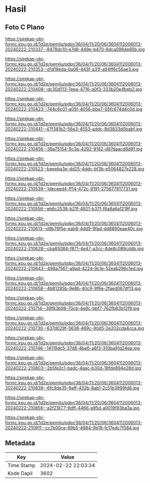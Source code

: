 # Hasil

## Foto C Plano

https://sirekap-obj-formc.kpu.go.id/1d2e/pemilu/pdpr/36/04/11/20/06/3604112006013-20240222-210337--8478dc10-e7d6-449e-b470-6dca0984e85b.jpg

https://sirekap-obj-formc.kpu.go.id/1d2e/pemilu/pdpr/36/04/11/20/06/3604112006013-20240222-210353--d1d19eda-0a06-443f-a31f-a94ff6c56ae3.jpg

https://sirekap-obj-formc.kpu.go.id/1d2e/pemilu/pdpr/36/04/11/20/06/3604112006013-20240222-210408--dc30d113-7eea-4716-a0f3-333b20e4beb2.jpg

https://sirekap-obj-formc.kpu.go.id/1d2e/pemilu/pdpr/36/04/11/20/06/3604112006013-20240222-210423--744c6c01-a05f-4056-bbe7-05fc674d4c0d.jpg

https://sirekap-obj-formc.kpu.go.id/1d2e/pemilu/pdpr/36/04/11/20/06/3604112006013-20240222-210441--47f381b2-56e3-4553-addc-8d3833d0babf.jpg

https://sirekap-obj-formc.kpu.go.id/1d2e/pemilu/pdpr/36/04/11/20/06/3604112006013-20240222-210456--38a75154-9c3a-4292-9182-d87daacd8d91.jpg

https://sirekap-obj-formc.kpu.go.id/1d2e/pemilu/pdpr/36/04/11/20/06/3604112006013-20240222-210523--beeeba3e-dd25-4ddc-bf3b-e5064827e228.jpg

https://sirekap-obj-formc.kpu.go.id/1d2e/pemilu/pdpr/36/04/11/20/06/3604112006013-20240222-210539--1deceed4-ff14-472c-9191-275677917731.jpg

https://sirekap-obj-formc.kpu.go.id/1d2e/pemilu/pdpr/36/04/11/20/06/3604112006013-20240222-210556--eb6c2538-b21f-4921-b37f-f6a8a6a1219f.jpg

https://sirekap-obj-formc.kpu.go.id/1d2e/pemilu/pdpr/36/04/11/20/06/3604112006013-20240222-210613--d9b76f5e-eab8-4dd9-9fad-dd8890eae40c.jpg

https://sirekap-obj-formc.kpu.go.id/1d2e/pemilu/pdpr/36/04/11/20/06/3604112006013-20240222-210628--cba85084-f871-4e47-a3cc-4de8c089cddb.jpg

https://sirekap-obj-formc.kpu.go.id/1d2e/pemilu/pdpr/36/04/11/20/06/3604112006013-20240222-210643--498a7567-a9ad-422d-9c1e-52eab296c1ed.jpg

https://sirekap-obj-formc.kpu.go.id/1d2e/pemilu/pdpr/36/04/11/20/06/3604112006013-20240222-210658--4b81285b-9e8b-40c9-9f6e-2faed067df13.jpg

https://sirekap-obj-formc.kpu.go.id/1d2e/pemilu/pdpr/36/04/11/20/06/3604112006013-20240222-210714--39f83b98-70cb-4e8c-bbf7-762fb83b12f9.jpg

https://sirekap-obj-formc.kpu.go.id/1d2e/pemilu/pdpr/36/04/11/20/06/3604112006013-20240222-210730--637d029f-5638-469c-90d5-2e202cda4cca.jpg

https://sirekap-obj-formc.kpu.go.id/1d2e/pemilu/pdpr/36/04/11/20/06/3604112006013-20240222-210746--14119dc5-37d8-4be6-a6f3-310ba91d24ea.jpg

https://sirekap-obj-formc.kpu.go.id/1d2e/pemilu/pdpr/36/04/11/20/06/3604112006013-20240222-210803--2b5fe2c1-badc-4aac-b30d-18fde894e28d.jpg

https://sirekap-obj-formc.kpu.go.id/1d2e/pemilu/pdpr/36/04/11/20/06/3604112006013-20240222-210839--6fc9de35-9aff-432b-8ab1-2c51b3999fd8.jpg

https://sirekap-obj-formc.kpu.go.id/1d2e/pemilu/pdpr/36/04/11/20/06/3604112006013-20240222-210856--a2f21877-9dff-4466-a95d-a0019f93ba3a.jpg

https://sirekap-obj-formc.kpu.go.id/1d2e/pemilu/pdpr/36/04/11/20/06/3604112006013-20240222-210911--cc7b00ce-69b5-4684-9b18-fc17edc7f584.jpg


## Metadata

| Key        | Value               |
| ---------- | ------------------- |
| Time Stamp | 2024-02-22 22:03:34 |
| Kode Dapil | 3602                |



